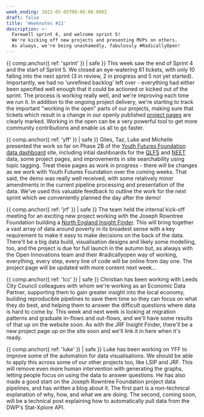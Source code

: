 ```yaml
---
week_ending: 2023-05-05T00:00:00.000Z
draft: false
title: 'Weeknotes #22'
description: >-
  Farewell sprint 4, and welcome sprint 5!
  We're kicking off new projects and presenting MVPs on others.
  As always, we're being unashamedly, fabulosuly #RadicallyOpen!
---
```


{{ comp.anchor({ ref: 'sprint' }) | safe }} This week saw the end of Sprint 4 and the start of Sprint 5.
We closed an eye-watering 61 tickets, with only 10 falling into the next sprint (3 in review, 2 in progress and 5 not yet started).
Importantly, we had no 'unrefined backlog' left over - everything had either been specified well enough that it could be actioned or kicked out of the sprint. 
The process is working really well, and we're improving each time we run it.
In addition to the ongoing project delivery, we're starting to track the important "working in the open" parts of our projects, making sure that
tickets which result in a change in our openly published [project pages](https://open-innovations.org/projects) are clearly marked.
Working in the open can be a very powerful tool to get more community contributions and enable us all to go faster.

{{ comp.anchor({ ref: 'yff' }) | safe }} Giles, Taz, Luke and Michelle presented the work so far on Phase 2B of the
[Youth Futures Foundation data dashboard](https://open-innovations.org/projects/youth-futures-foundation/) site, including intial dashboards for the
[QLFS](https://data.youthfuturesfoundation.org/dashboard/qlfs/) and [NEET](https://data.youthfuturesfoundation.org/dashboard/neet/) data,
some project pages, and improvements in site searchability using topic tagging.
Treat these pages as work in progress - there will be changes as we work with Youth Futures Foundation over the coming weeks.
That said, the demo was really well received, with some relatively minor amendments in the current pipeline processing and presentation of the data.
We've used this valuable feedback to outline the work for the next sprint which we conveniently planned the day after the demo!

{{ comp.anchor({ ref: 'jrf' }) | safe }} The team held the internal kick-off meeting for an exciting new project working with the Joseph Rowntree Foundation building a [North England Insight Finder](https://open-innovations.org/projects/jrf/north-insight-finder/). This will bring together a vast array of data around poverty in its broadest sense with a key requirement to make it easy to make decisions on the back of the data. There'll be a big data build, visualisation designs and likely some modelling, too, and the project is due for full launch in the autumn but, as always with the Open Innovations team and their #radicallyopen way of working, everything, every step, every line of code will be online from day one. The project page will be updated with more content next week...

{{ comp.anchor({ ref: 'lcc' }) | safe }} Christian has been working with Leeds City Council colleagues with whom we're working as an Economic Data Partner, supporting them to gain greater insight into the local economy, building reproducible pipelines to save them time so they can focus on what they do best, and helping them to answer the difficult questions where data is hard to come by. This week and next week is looking at migration patterns and graduate in-flows and out-flows, and we'll have some results of that up on the website soon. As with the JRF Insight Finder, there'll be a new project page up on the site soon and we'll link it in here when it's ready.

{{ comp.anchor({ ref: 'luke' }) | safe }} Luke has been working on YFF to improve some of the automation for data visualisations. We should be able to apply this across some of our other projects too, like LSIP and JRF. This will remove even more human intervention with generating the graphs, letting people focus on using the data to answer questions. He has also made a good start on the Joseph Rowntree Foundation project data pipelines, and has written a blog about it. The first part is a non-technical explanation of why, how, and what we are doing. The second, coming soon, will be a technical post explaining how to automatically pull data from the DWP's Stat-Xplore API.
